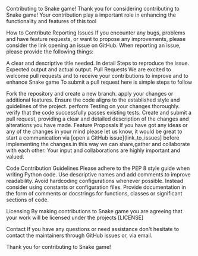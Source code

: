 Contributing to Snake game!
Thank you for considering contributing to Snake game! Your contribution play a important role in enhancing the functionality and features of this tool

How to Contribute
Reporting Issues
If you encounter any bugs, problems and have feature requests, or want to propose any improvements, please consider the link opening an issue on GitHub. When reporting an issue, please provide the following things:

A clear and descriptive title needed.
In detail Steps to reproduce the issue.
Expected output and actual output.
Pull Requests
We are excited to welcome pull requests and to receive your contributions to improve and to enhance Snake game To submit a pull request here is simple steps to follow

Fork the repository and create a new branch.
apply your changes or additional features.
Ensure the code aligns to the established style and guidelines of the project.
perform Testing on your changes thoroughly.
verify that the code successfully passes existing tests.
Create and submit a pull request, providing a clear and detailed description of the changes and alterations you have made.
Feature Proposals
If you have got any ideas or any of the changes in your mind please let us know, it would be great to start a communication via [open a GitHub issue](link_to_issues] before implementing the changes.in this way we can share,gather and collaborate with each other. Your input and collaborations are highly important and valued.

Code Contribution Guidelines
Please adhere to the PEP 8 style guide when writing Python code. Use descriptive names and add comments to improve readability. Avoid hardcoding configurations whenever possible. Instead consider using constants or configuration files. Provide documentation in the form of comments or docstrings for functions, classes or significant sections of code.

Licensing
By making contributions to Snake game you are agreeing that your work will be licensed under the projects [LICENSE]

Contact
If you have any questions or need assistance don't hesitate to contact the maintainers through GitHub issues or, via email.

Thank you for contributing to Snake game!
